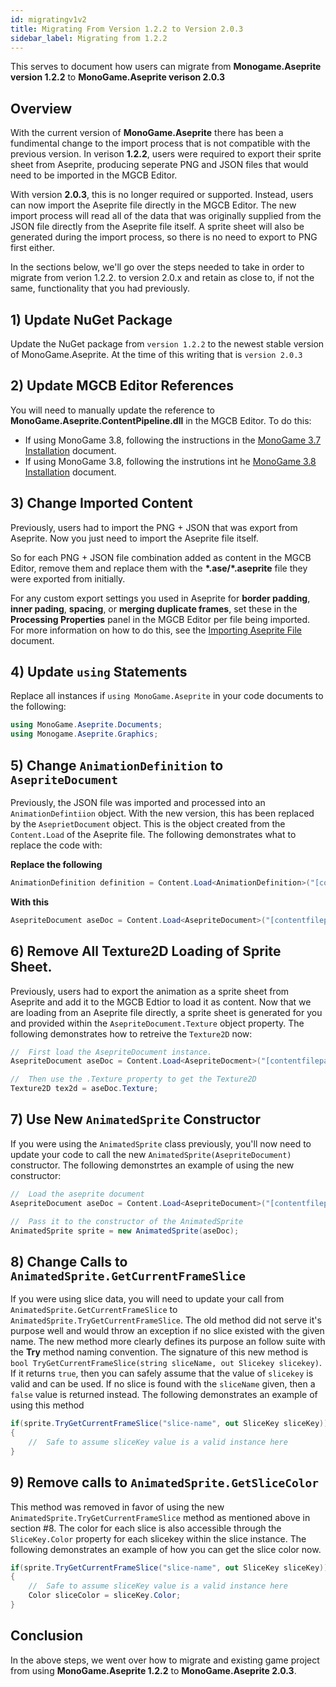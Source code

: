 ```yaml
---
id: migratingv1v2
title: Migrating From Version 1.2.2 to Version 2.0.3
sidebar_label: Migrating from 1.2.2
---
```


This serves to document how users can migrate from **Monogame.Aseprite version 1.2.2** to **MonoGame.Aseprite verison 2.0.3**

## Overview
With the current version of **MonoGame.Aseprite** there has been a fundimental change to the import process that is not compatible with the previous version.  In verison **1.2.2**, users were required to export their sprite sheet from Aseprite, producing seperate PNG and JSON files that would need to be imported in the MGCB Editor.  

With version **2.0.3**, this is no longer required or supported.  Instead, users can now import the Aseprite file directly in the MGCB Editor.  The new import process will read all of the data that was originally supplied from the JSON file directly from the Aseprite file itself.  A sprite sheet will also be generated during the import process, so there is no need to export to PNG first either. 

In the sections below, we'll go over the steps needed to take in order to migrate from verion 1.2.2. to version 2.0.x and retain as close to, if not the same, functionality that you had previously.

## 1) Update NuGet Package
Update the NuGet package from `version 1.2.2` to the newest stable version of MonoGame.Aseprite.  At the time of this writing that is `version 2.0.3`

## 2) Update MGCB Editor References
You will need to manually update the reference to **MonoGame.Aseprite.ContentPipeline.dll** in the MGCB Editor.  To do this:
* If using MonoGame 3.8, following the instructions in the [MonoGame 3.7 Installation](monogame37installation#adding-reference-in-mgcb-editor) document.
* If using MonoGame 3.8, following the instrutions int he [MonoGame 3.8 Installation](monogame38installation#adding-reference-in-mgcb-editor) document.

## 3) Change Imported Content
Previously, users had to import the PNG + JSON that was export from Aseprite. Now you just need to import the Aseprite file itself.  

So for each PNG + JSON file combination added as content in the MGCB Editor, remove them and replace them with the **\*.ase/\*.aseprite** file they were exported from initially.

For any custom export settings you used in Aseprite for **border padding**, **inner pading**, **spacing**, or **merging duplicate frames**, set these in the **Processing Properties** panel in the MGCB Editor per file being imported.  For more information on how to do this, see the [Importing Aseprite File](importing-aseprite-file#processor-parameters) document.

## 4) Update `using` Statements
Replace all instances if `using MonoGame.Aseprite` in your code documents to the following:

```csharp
using MonoGame.Aseprite.Documents;
using Monogame.Aseprite.Graphics;
```

## 5) Change `AnimationDefinition` to `AsepriteDocument`
Previously, the JSON file was imported and processed into an `AnimationDefintiion` object. With the new version, this has been replaced by the `AseprietDocument` object.  This is the object created from the `Content.Load` of the Aseprite file.  The following demonstrates what to replace the code with:

**Replace the following**
```csharp
AnimationDefinition definition = Content.Load<AnimationDefinition>("[contentfilepath]");
```

**With this**
```csharp
AsepriteDocument aseDoc = Content.Load<AsepriteDocument>("[contentfilepath]");
```

## 6) Remove All Texture2D Loading of Sprite Sheet.
Previously, users had to export the animation as a sprite sheet from Aseprite and add it to the MGCB Edtior to load it as content. Now that we are loading from an Aseprite file directly, a sprite sheet is generated for you and provided within the `AsepriteDocument.Texture` object property. The following demonstrates how to retreive the `Texture2D` now:

```csharp
//  First load the AsepriteDocument instance.
AsepriteDocument aseDoc = Content.Load<AsepriteDocment>("[contentfilepath]");

//  Then use the .Texture property to get the Texture2D
Texture2D tex2d = aseDoc.Texture;
```
## 7) Use New `AnimatedSprite` Constructor
If you were using the `AnimatedSprite` class previously, you'll now need to update your code to call the new `AnimatedSprite(AsepriteDocument)` constructor. The following demonstrtes an example of using the new constructor:

```csharp
//  Load the aseprite document
AsepriteDocument aseDoc = Content.Load<AsepriteDocument>("[contentfilepath"]);

//  Pass it to the constructor of the AnimatedSprite
AnimatedSprite sprite = new AnimatedSprite(aseDoc);
```

## 8) Change Calls to `AnimatedSprite.GetCurrentFrameSlice`
If you were using slice data, you will need to update your call from `AnimatedSprite.GetCurrentFrameSlice` to `AnimatedSprite.TryGetCurrentFrameSlice`.  The old method did not serve it's purpose well and would throw an exception if no slice existed with the given name.  The new method more clearly defines its purpose an follow suite with the **Try** method naming convention.  The signature of this new method is `bool TryGetCurrentFrameSlice(string sliceName, out Slicekey slicekey)`. If it returns `true`, then you can safely assume that the value of `slicekey` is valid and can be used. If no slice is found with the `sliceName` given, then a `false` value is returned instead. The following demonstrates an example of using this method

```csharp
if(sprite.TryGetCurrentFrameSlice("slice-name", out SliceKey sliceKey))
{
    //  Safe to assume sliceKey value is a valid instance here
}
```

## 9) Remove calls to `AnimatedSprite.GetSliceColor`
This method was removed in favor of using the new `AnimatedSprite.TryGetCurrentFrameSlice` method as mentioned above in section #8.  The color for each slice is also accessible through the `SliceKey.Color` property for each slicekey within the slice instance. The following demonstrates an example of how you can get the slice color now.

```csharp
if(sprite.TryGetCurrentFrameSlice("slice-name", out SliceKey sliceKey))
{
    //  Safe to assume sliceKey value is a valid instance here
    Color sliceColor = sliceKey.Color;
}
```

## Conclusion
In the above steps, we went over how to migrate and existing game project from using **MonoGame.Aseprite 1.2.2** to **MonoGame.Aseprite 2.0.3**.  